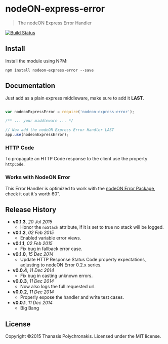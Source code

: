 # nodeON-express-error

> The nodeON Express Error Handler

[![Build Status](https://secure.travis-ci.org/thanpolas/nodeON-express-error.png?branch=master)](http://travis-ci.org/thanpolas/nodeON-express-error)

## Install

Install the module using NPM:

```
npm install nodeon-express-error --save
```

## Documentation

Just add as a plain express middleware, make sure to add it **LAST**.

```js

var nodeonExpressError = require('nodeon-express-error');

/** ... your middleware ... */

// Now add the nodeON Express Error Handler LAST
app.use(nodeonExpressError);
```

### HTTP Code

To propagate an HTTP Code response to the client use the property `httpCode`.

### Works with NodeON Error

This Error Handler is optimized to work with the [nodeON Error Package](https://github.com/thanpolas/nodeON-error), check it out it's worth 60".

## Release History

- **v0.1.3**, *20 Jul 2015*
    - Honor the `noStack` attribute, if it is set to true no stack will be logged.
- **v0.1.2**, *02 Feb 2015*
    - Enabled variable error views.
- **v0.1.1**, *02 Feb 2015*
    - Fix bug in fallback error case.
- **v0.1.0**, *15 Dec 2014*
    - Update HTTP Response Status Code property expectations, adjusting to nodeON Error 0.2.x series.
- **v0.0.4**, *11 Dec 2014*
    - Fix bug in casting unknown errors.
- **v0.0.3**, *11 Dec 2014*
    - Now also logs the full requested url.
- **v0.0.2**, *11 Dec 2014*
    - Properly expose the handler and write test cases.
- **v0.0.1**, *11 Dec 2014*
    - Big Bang

## License

Copyright ©2015 Thanasis Polychronakis. Licensed under the MIT license.
